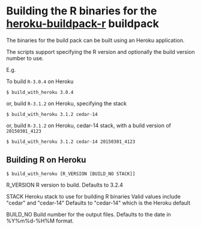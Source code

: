 # Building the R binaries for the [heroku-buildpack-r][1] buildpack

The binaries for the build pack can be built using an Heroku application.

The scripts support specifying the R version and optionally the build version number to use.

  E.g.

  To build `R-3.0.4` on Heroku

  `$ build_with_heroku 3.0.4`

  or, build `R-3.1.2` on Heroku, specifying the stack

  `$ build_with_heroku 3.1.2 cedar-14`

  or, build `R-3.1.2` on Heroku, cedar-14 stack, with a build version of `20150301_4123`

  `$ build_with_heroku 3.1.2 cedar-14 20150301_4123`

## Building R on Heroku

`$ build_with_heroku [R_VERSION [BUILD_NO STACK]]`

  R_VERSION     R version to build.
                Defaults to 3.2.4

  STACK         Heroku stack to use for building R binaries
                Valid values include "cedar" and "cedar-14"
                Defaults to "cedar-14" which is the Heroku default

  BUILD_NO      Build number for the output files.
                Defaults to the date in %Y%m%d-%H%M format.

[1]: https://github.com/virtualstaticvoid/heroku-buildpack-r
